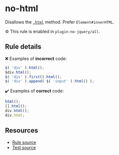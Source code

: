 # no-html

Disallows the [`.html`](https://api.jquery.com/html/) method. Prefer `Element#innerHTML`.

⚙️ This rule is enabled in `plugin:no-jquery/all`.

## Rule details

❌ Examples of **incorrect** code:
```js
$( 'div' ).html();
$div.html();
$( 'div' ).first().html();
$( 'div' ).append( $( 'input' ).html() );
```

✔️ Examples of **correct** code:
```js
html();
[].html();
div.html();
div.html;
```

## Resources

* [Rule source](/src/rules/no-html.js)
* [Test source](/tests/rules/no-html.js)
